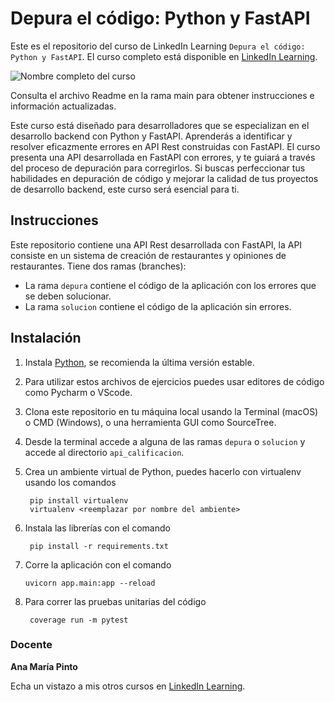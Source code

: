 # Depura el código: Python y FastAPI
Este es el repositorio del curso de LinkedIn Learning `Depura el código: Python y FastAPI`. El curso completo está disponible en [LinkedIn Learning][lil-course-url].

![Nombre completo del curso][lil-thumbnail-url] 

Consulta el archivo Readme en la rama main para obtener instrucciones e información actualizadas.

Este curso está diseñado para desarrolladores que se especializan en el desarrollo backend con Python y FastAPI. Aprenderás a identificar y resolver eficazmente errores en API Rest construidas con FastAPI. El curso presenta una API desarrollada en FastAPI con errores, y te guiará a través del proceso de depuración para corregirlos. Si buscas perfeccionar tus habilidades en depuración de código y mejorar la calidad de tus proyectos de desarrollo backend, este curso será esencial para ti.

## Instrucciones
Este repositorio contiene una API Rest desarrollada con FastAPI, la API consiste en un sistema de creación de restaurantes y opiniones de restaurantes. Tiene dos ramas (branches): 

 * La rama `depura` contiene el código de la aplicación con los errores que se deben solucionar.
 * La rama `solucion` contiene el código de la aplicación sin errores.

## Instalación
1. Instala [Python](https://www.python.org/downloads/), se recomienda la última versión estable.
2. Para utilizar estos archivos de ejercicios puedes usar editores de código como Pycharm o VScode.
3. Clona este repositorio en tu máquina local usando la Terminal (macOS) o CMD (Windows), o una herramienta GUI como SourceTree.
4. Desde la terminal accede a alguna de las ramas `depura` o `solucion` y accede al directorio `api_calificacion`.
5. Crea un ambiente virtual de Python, puedes hacerlo con virtualenv usando los comandos

		pip install virtualenv
		virtualenv <reemplazar por nombre del ambiente>

7. Instala las librerías con el comando

		pip install -r requirements.txt

8.  Corre la aplicación con el comando

		uvicorn app.main:app --reload

9. Para correr las pruebas unitarias del código

   		coverage run -m pytest

### Docente

**Ana María Pinto**

Echa un vistazo a mis otros cursos en [LinkedIn Learning](https://www.linkedin.com/learning/instructors/ana-maria-pinto).

[0]: # (Replace these placeholder URLs with actual course URLs)
[lil-course-url]: https://www.linkedin.com/learning/depura-el-codigo-python-y-fastapi
[lil-thumbnail-url]: https://media.licdn.com/dms/image/D560DAQGq-rPHV5tMaQ/learning-public-crop_675_1200/0/1705995520674?e=2147483647&v=beta&t=pBvVRA4BNCTcldBDfEx-5AFZV5uwTVAiACO0ESoZe-E


[1]: # (End of ES-Instruction ###############################################################################################)
